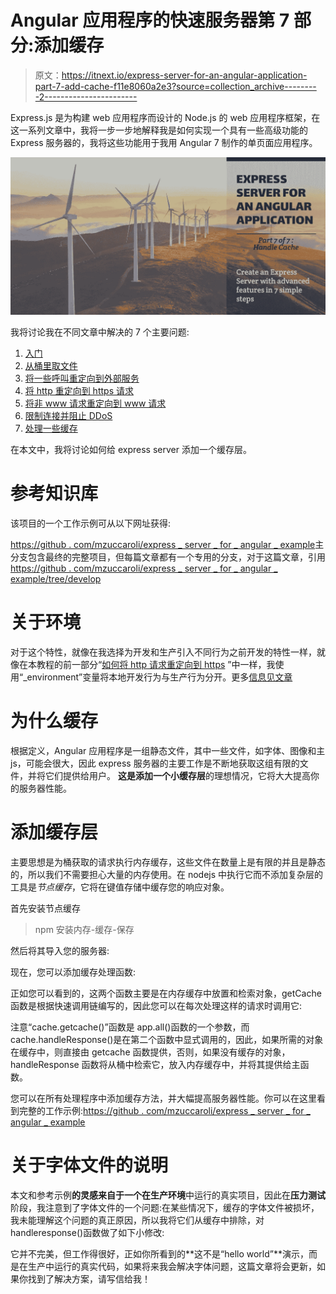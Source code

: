 # Angular 应用程序的快速服务器第 7 部分:添加缓存

> 原文：<https://itnext.io/express-server-for-an-angular-application-part-7-add-cache-f11e8060a2e3?source=collection_archive---------2----------------------->

Express.js 是为构建 web 应用程序而设计的 Node.js 的 web 应用程序框架，在这一系列文章中，我将一步一步地解释我是如何实现一个具有一些高级功能的 Express 服务器的，我将这些功能用于我用 Angular 7 制作的单页面应用程序。

![](img/3fe8d6ab4e60d998c6ff732dbbf122ca.png)

我将讨论我在不同文章中解决的 7 个主要问题:

1.  [入门](https://medium.com/@marcozuccaroli/express-server-for-an-angular-application-part-1-getting-started-2cd27de691bd?fbclid=IwAR0FqPoqKeBps4QUM3E09aSGKDwjUNKcoZHxPKAB5iBt8dwUbuEol3b7IZ8)
2.  [从桶里取文件](https://medium.com/@marcozuccaroli/express-server-for-an-angular-application-part-2-serve-files-from-a-bucket-ae14d23e7cde)
3.  [将一些呼叫重定向到外部服务](https://medium.com/@marcozuccaroli/express-server-for-an-angular-application-part-3-redirect-routes-to-an-external-service-d4658ed575cb)
4.  [将 http 重定向到 https 请求](https://medium.com/@marcozuccaroli/express-server-for-an-angular-application-part-4-redirect-http-to-https-requests-d4f6e7ed7e93)
5.  [将非 www 请求重定向到 www 请求](https://medium.com/@marcozuccaroli/express-server-for-an-angular-application-part-5-redirect-non-www-to-www-requests-b81a7794a4d7)
6.  [限制连接并阻止 DDoS](https://medium.com/@marcozuccaroli/express-server-for-an-angular-application-part-5-limit-connections-and-prevent-ddos-e27902cc702b)
7.  [处理一些缓存](https://medium.com/@marcozuccaroli/express-server-for-an-angular-application-part-7-add-cache-f11e8060a2e3)

在本文中，我将讨论如何给 express server 添加一个缓存层。

# 参考知识库

该项目的一个工作示例可从以下网址获得:

[https://github . com/mzuccaroli/express _ server _ for _ angular _ example](https://github.com/mzuccaroli/express_server_for_angular_example)主分支包含最终的完整项目，但每篇文章都有一个专用的分支，对于这篇文章，引用[https://github . com/mzuccaroli/express _ server _ for _ angular _ example/tree/develop](https://github.com/mzuccaroli/express_server_for_angular_example/tree/develop)

# 关于环境

对于这个特性，就像在我选择为开发和生产引入不同行为之前开发的特性一样，就像在本教程的前一部分“[如何将 http 请求重定向到 https](https://medium.com/@marcozuccaroli/express-server-for-an-angular-application-part-4-redirect-http-to-https-requests-d4f6e7ed7e93) ”中一样，我使用“_environment”变量将本地开发行为与生产行为分开。更多[信息见文章](https://medium.com/@marcozuccaroli/express-server-for-an-angular-application-part-4-redirect-http-to-https-requests-d4f6e7ed7e93)

# 为什么缓存

根据定义，Angular 应用程序是一组静态文件，其中一些文件，如字体、图像和主 js，可能会很大，因此 express 服务器的主要工作是不断地获取这组有限的文件，并将它们提供给用户。
**这是添加一个小缓存层**的理想情况，它将大大提高你的服务器性能。

# 添加缓存层

主要思想是为桶获取的请求执行内存缓存，这些文件在数量上是有限的并且是静态的，所以我们不需要担心大量的内存使用。在 nodejs 中执行它而不添加复杂层的工具是*节点缓存*，它将在键值存储中缓存您的响应对象。

首先安装节点缓存

> npm 安装内存-缓存-保存

然后将其导入您的服务器:

现在，您可以添加缓存处理函数:

正如您可以看到的，这两个函数主要是在内存缓存中放置和检索对象，getCache 函数是根据快速调用链编写的，因此您可以在每次处理这样的请求时调用它:

注意“cache.getcache()”函数是 app.all()函数的一个参数，而 cache.handleResponse()是在第二个函数中显式调用的，因此，如果所需的对象在缓存中，则直接由 getcache 函数提供，否则，如果没有缓存的对象，handleResponse 函数将从桶中检索它，放入内存缓存中，并将其提供给主函数。

您可以在所有处理程序中添加缓存方法，并大幅提高服务器性能。你可以在这里看到完整的工作示例:[https://github . com/mzuccaroli/express _ server _ for _ angular _ example](https://github.com/mzuccaroli/express_server_for_angular_example)

# 关于字体文件的说明

本文和参考示例**的灵感来自于一个在生产环境**中运行的真实项目，因此在**压力测试**阶段，我注意到了字体文件的一个问题:在某些情况下，缓存的字体文件被损坏，我未能理解这个问题的真正原因，所以我将它们从缓存中排除，对 handleresponse()函数做了如下小修改:

它并不完美，但工作得很好，正如你所看到的**这不是“hello world”**演示，而是在生产中运行的真实代码，如果将来我会解决字体问题，这篇文章将会更新，如果你找到了解决方案，请写信给我！